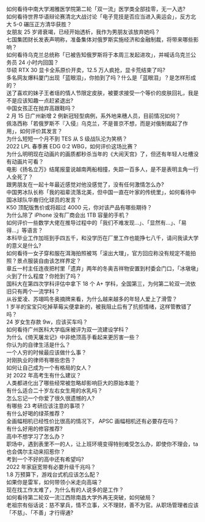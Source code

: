 如何看待中南大学湘雅医学院第二轮「双一流」医学类全部挂零，无一入选?  
如何看待世界华语辩论赛清北大战讨论「电子竞技是否应当进入奥运会」，反方北大 5-0 碾压正方清华获胜？  
女朋友 25 岁肾衰竭，已经开始透析，我作为男朋友该放弃她吗？  
七国集团财长发表声明称，准备集体对俄罗斯实施经济和金融制裁，将带来哪些影响？  
如何看待乌克兰总统称「已被告知俄罗斯将于本周三发起进攻」，并喊话乌克兰公务员 24 小时内回国？  
华硕 RTX 30 显卡全系原价开卖，12.5 万人疯抢，显卡荒结束了吗?  
多名网友爆料厦门出现「蓝眼泪」，你拍到了吗？什么是「蓝眼泪」？是怎样形成的？  
送了喜欢的妹子王者瑶的情人节限定皮肤，被要求接受一个等价的皮肤回礼，我是不是应该知趣一点赶紧退出?  
中国女孩正在抛弃高跟鞋吗？  
2 月 15 日广州新增 2 例新冠轻型病例，系外地来穗人员，目前情况如何？  
佩洛西称「若俄罗斯不『入侵』乌克兰，不是普京不想，而是对俄制裁起了作用」，如何评价其发言？  
为什么短短一个月不到 TES 从 S 级战队沦为笑柄？  
2022 LPL 春季赛 EDG 0:2 WBG，如何评价这场比赛？  
为什么明明现在动画片的画质都秒杀当年的《大闹天宫》了，但还有年轻人吐槽没有动画片可看？  
电影《扬名立万》结尾报童说越南两船相撞，失踪一百多人，是不是表明主角一行人全死了？  
跟男朋友在一起十年最近感觉对他没感觉了，没有任何激情怎么办?  
中国男冰队长称「我的祖辈流落北美，但中国一直在叶家的传统里」，如何看待中国冰球队华裔归化球员的发言？  
K50 顶配版售价或将超过 4000 元，你对该产品有哪些期待？  
为什么除了 iPhone 没有厂商会出 1TB 容量的手机？  
如何评价一些数学大佬在推导过程中的「我们不难发现…」、「显然有…」、「易得…」等语言？  
本科毕业工作加班到手四五千，和没学历在厂里工作也能挣七八千，请问我读大学的意义是什么?  
如何看待一女子穿和服在洱海拍照被骂「滚出大理」，官方回应称没有规定不能拍照？景点服装自由该怎样界定？  
章丘一村主任连夜把村里「遗弃」两年的冬奥吉祥物安置到村委会门口，「冰墩墩」火到了什么程度？你抢到了吗？  
国科大在第四次学科评估中拿下 18 个 A+ 学科，全国第三，为何第二轮双一流依旧只有两个一流学科？  
从谷爱凌、苏翊鸣冬奥摘牌来看，为什么越来越多的年轻人爱上了滑雪？  
1 岁半的宝宝只吃掉草莓尖便拿新的，被我阻止后有了抗拒情绪，这样管教错了吗？  
24 岁女生存款 9w，应该买车吗？  
如何看待广州医科大学临床被评为双一流建设学科？  
为什么《倚天屠龙记》中非绝顶高手看起来更厉害一些？  
你认为的自律生活是什么？  
一个人穷的时候最应该做什么事？  
对刚执业的律师有哪些忠告？  
如何让自己成为一个有格局的女人？  
对 2022 年高考生有什么建议？  
人类都进化出了哪些经常被忽略却影响巨大的原始本能？  
有什么适合二十岁左右女生用的水乳吗？  
怎么忘记一个你爱了很久很遗憾的人?  
有哪些 23 考研应该注意的事项？  
有什么好喝的绿茶推荐？  
全画幅相机已经性价比很高的情况下， APSC 画幅相机还有必要存在吗？  
有什么好用的修容推荐?  
高中不想学习了怎么办？  
职场中，遇到表里不一的人，让上班环境变得特别难受怎么办，即使你不理会，ta 也会偶尔主动来招惹你？  
考到一个不好的高中还有希望吗?  
2022 年家庭宽带有必要升级千兆吗？  
1.8 万预算下，游戏台式机应该怎么配？  
如果你是雷军，如何带领小米走向高端？  
现在找工作太难了，为什么有的人说多的是工作？  
如何看待第二轮双一流江西除南昌大学外再无突破，如何破局？  
老祖宗有俗话说：慈不掌兵，情不立事，义不理财，善不为官。从职场管理者应该「不慈」、「不善」才行得通?  
